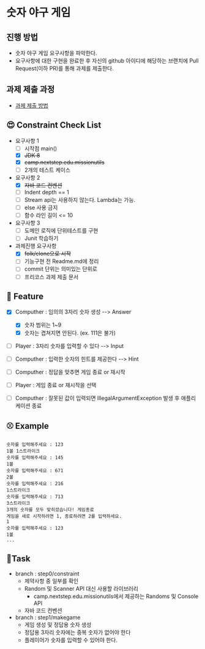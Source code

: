 # 숫자 야구 게임
## 진행 방법
* 숫자 야구 게임 요구사항을 파악한다.
* 요구사항에 대한 구현을 완료한 후 자신의 github 아이디에 해당하는 브랜치에 Pull Request(이하 PR)를 통해 과제를 제출한다.

## 과제 제출 과정
* [과제 제출 방법](https://github.com/next-step/nextstep-docs/tree/master/precourse)

## 😍 Constraint Check List
* 요구사항 1
  * [ ] 시작점 main()
  * [x] ~~JDK 8~~
  * [x] ~~camp.nextstep.edu.missionutils~~
  * [ ] 2개의 테스트 케이스
* 요구사항 2
  * [x] ~~자바 코드 컨벤션~~
  * [ ] Indent depth == 1
  * [ ] Stream api는 사용하지 않는다. Lambda는 가능.
  * [ ] else 사용 금지
  * [ ] 함수 라인 길이 <= 10
* 요구사항 3
  * [ ] 도메인 로직에 단위테스트를 구현
  * [ ] Junit 학습하기
* 과제진행 요구사항
  * [x] ~~folk/clone으로 시작~~
  * [ ] 기능구현 전 Readme.md에 정리
  * [ ] commit 단위는 의미있는 단위로
  * [ ] 프리코스 과제 제출 문서

## 🍔 Feature
* [x] Computher : 임의의 3자리 숫자 생성 --> Answer
  * [x] 숫자 범위는 1~9
  * [x] 숫자는 겹쳐지면 안된다. (ex. 111은 불가)
* [ ] Player : 3자리 숫자를 입력할 수 있다 --> Input
* [ ] Computher : 입력한 숫자의 힌트를 제공한다 --> Hint
* [ ] Computher : 정답을 맞추면 게임 종료 or 재시작
* [ ] Player : 게임 종료 or 재시작을 선택
* [ ] Computher : 잘못된 값이 입력되면 IllegalArgumentException 발생 후 애플리케이션 종료


## ⚾️ Example
```
숫자를 입력해주세요 : 123
1볼 1스트라이크
숫자를 입력해주세요 : 145
1볼
숫자를 입력해주세요 : 671
2볼
숫자를 입력해주세요 : 216
1스트라이크
숫자를 입력해주세요 : 713
3스트라이크
3개의 숫자를 모두 맞히셨습니다! 게임종료
게임을 새로 시작하려면 1, 종료하려면 2를 입력하세요.
1
숫자를 입력해주세요 : 123
1볼
...
```

## 🐯Task
* branch : step0/constraint
  * 제약사항 중 일부를 확인
  * Random 및 Scanner API 대신 사용할 라이브러리
    * camp.nextstep.edu.missionutils에서 제공하는 Randoms 및 Console API
  * 자바 코드 컨벤션
* branch : step1/makegame
  * 게임 생성 및 정답용 숫자 생성
  * 정답용 3자리 숫자에는 중복 숫자가 없어야 한다
  * 플레이어가 숫자를 입력할 수 있어야 한다.
